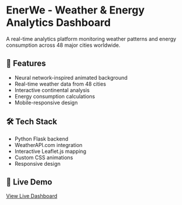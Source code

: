 # EnerWe - Weather & Energy Analytics Dashboard

A real-time analytics platform monitoring weather patterns and energy consumption across 48 major cities worldwide.

## 🌟 Features
- Neural network-inspired animated background
- Real-time weather data from 48 cities
- Interactive continental analysis
- Energy consumption calculations
- Mobile-responsive design

## 🛠️ Tech Stack
- Python Flask backend
- WeatherAPI.com integration
- Interactive Leaflet.js mapping
- Custom CSS animations
- Responsive design

## 🚀 Live Demo
[View Live Dashboard](https://enerwe-dashboard.onrender.com/)
